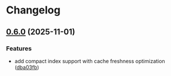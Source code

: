 # Changelog

## [0.6.0](https://github.com/contriboss/ore-light/compare/v0.5.1...v0.6.0) (2025-11-01)


### Features

* add compact index support with cache freshness optimization ([dba03fb](https://github.com/contriboss/ore-light/commit/dba03fb87e1ef464f9b5fb9aa2678b1e95b173fe))
